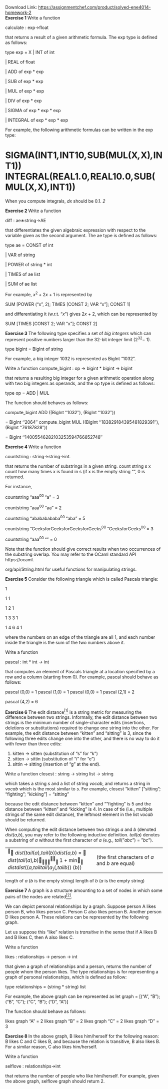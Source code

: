 Download Link: https://assignmentchef.com/product/solved-ene4014-homework-2
<br>
<strong>Exercise 1 </strong>Write a function

calculate : exp→float

that returns a result of a given arithmetic formula. The exp type is defined as follows:

type exp = X | INT of int

| REAL of float

| ADD of exp * exp

| SUB of exp * exp

| MUL of exp * exp

| DIV of exp * exp

| SIGMA of exp * exp * exp

| INTEGRAL of exp * exp * exp

For example, the following arithmetic formulas can be written in the exp type:

<h1>               SIGMA(INT1<em>,</em>INT10<em>,</em>SUB(MUL(X<em>,</em>X)<em>,</em>INT1))          INTEGRAL(REAL1<em>.</em>0<em>,</em>REAL10<em>.</em>0<em>,</em>SUB(MUL(X<em>,</em>X)<em>,</em>INT1))</h1>

When you compute integrals, <em>dx </em>should be 0.1. <em>2</em>

<strong>Exercise 2 </strong>Write a function

diff : ae∗string→AE

that differentiates the given algebraic expression with respect to the variable given as the second argument. The ae type is defined as follows:

type ae = CONST of int

| VAR of string

| POWER of string * int

| TIMES of ae list

| SUM of ae list

For example, <em>x</em><sup>2 </sup>+ 2<em>x </em>+ 1 is represented by

SUM [POWER (“x”, 2); TIMES [CONST 2; VAR “x”]; CONST 1]

and differentiating it (w.r.t. “<em>x</em>”) gives 2<em>x </em>+ 2, which can be represented by

SUM [TIMES [CONST 2; VAR “x”]; CONST 2]

<strong>Exercise 3 </strong>The following type specifies a set of <em>big integers </em>which can represent positive numbers larger than the 32-bit integer limit (2<sup>32</sup>− 1).

type bigint = BigInt of string

For example, a big integer 1032 is represented as BigInt “1032”.

Write a function compute_bigint : op -&gt; bigint * bigint -&gt; bigint

that returns a resulting big integer for a given arithmetic operation along with two big integers as operands, and the op type is defined as follows:

type op = ADD | MUL

The function should behaves as follows:

compute_bigint ADD ((BigInt ‘‘1032″), (BigInt ‘‘1032″))

= BigInt ‘‘2064″ compute_bigint MUL ((BigInt ‘‘183829184395481829391″), (BigInt ‘‘76187828″))

= BigInt ‘‘14005546282103253594766852748″

<strong>Exercise 4 </strong>Write a function

countstring : string→string→int<em>.</em>

that returns the number of substrings in a given string. count string s x count how many times x is found in s (if x is the empty string “”, 0 is returned.

For instance,

countstring “aaa<sup>00 </sup>“a” = 3

countstring “aaa<sup>00 </sup>“aa” = 2

countstring “abababababa<sup>00 </sup>“aba” = 5

countstring “GeeksforGeeksforGeeksforGeeks<sup>00 </sup>“GeeksforGeeks<sup>00 </sup>= 3

countstring “aaa<sup>00 </sup>“” = 0

Note that the function should give correct results when two occurrences of the substring overlap. You may refer to the OCaml standard API https://ocaml.

org/api/String.html for useful functions for manipulating strings.

<strong>Exercise 5 </strong>Consider the following triangle which is called Pascals triangle:

1

1          1

1          2          1

1          3          3          1

1          4          6          4          1

where the numbers on an edge of the triangle are all 1, and each number inside the triangle is the sum of the two numbers above it.

Write a function

pascal : int * int -&gt; int

that computes an element of Pascals triangle at a location specified by a row and a column (starting from 0). For example, pascal should behave as follows:

pascal (0,0) = 1 pascal (1,0) = 1 pascal (0,0) = 1 pascal (2,1) = 2

pascal (4,2) = 6

<strong>Exercise 6 </strong>The edit distance<a href="#_ftn1" name="_ftnref1"><sup>[1]</sup></a> is a string metric for measuring the difference between two strings. Informally, the edit distance between two strings is the minimum number of single-character edits (insertions, deletions or substitutions) required to change one string into the other. For example, the edit distance between “kitten” and “sitting” is 3, since the following three edits change one into the other, and there is no way to do it with fewer than three edits:

<ol>

 <li>kitten → sitten (substitution of “s” for “k”)</li>

 <li>sitten → sittin (substitution of “i” for “e”)</li>

 <li>sittin → sitting (insertion of “g” at the end).</li>

</ol>

Write a function closest : string -&gt; string list -&gt; string

which takes a string <em>s </em>and a list of string <em>vocab</em>, and returns a string in <em>vocab </em>which is the most similar to <em>s</em>. For example, closest “kitten” [“sitting”; “fighting”; “kicking”] = “sitting”

because the edit distance between “kitten” and “”fighting” is 5 and the distance between “kitten” and “kicking” is 4. In case of tie (i.e., multiple strings of the same edit distance), the leftmost element in the list <em>vocab </em>should be returned.

When computing the edit distance between two strings <em>a </em>and <em>b </em>(denoted <em>dist</em>(<em>a,b</em>), you may refer to the following inductive definition. <em>tail</em>(<em>a</em>) denotes a substring of <em>a </em>without the first character of <em>a </em>(e.g., <em>tail</em>(”<em>abc</em>”) = ”<em>bc</em>”).

<table width="527">

 <tbody>

  <tr>

   <td width="288"><sup></sup> <em>dist</em>(<em>tail</em>(<em>a</em>)<em>,tail</em>(<em>b</em>))<em>dist</em>(<em>a,b</em>) =                           <em>dist</em>(<em>tail</em>(<em>a</em>)<em>,b</em>)<sub></sub><sup></sup><sub> </sub>1 + min<sub> </sub><em>distdist</em>((<em>a,tailtail</em>(<em>a</em><sub>)</sub>(<em>,tailb</em>)) (<em>b</em>))</td>

   <td width="239">(the first characters of <em>a </em>and <em>b </em>are equal)</td>

  </tr>

 </tbody>

</table>

length of <em>a     </em>(<em>b </em>is the empty string) length of <em>b </em>(<em>a </em>is the empty string)

<strong>Exercise 7 </strong>A graph is a structure amounting to a set of nodes in which some pairs of the nodes are related<a href="#_ftn2" name="_ftnref2"><sup>[2]</sup></a>.

We can depict personal relationships by a graph. Suppose person A likes person B, who likes person C. Person C also likes person B. Another person D likes person A. These relations can be represented by the following graph.

Let us suppose this “like” relation is <em>transitive </em>in the sense that if A likes B and B likes C, then A also likes C.

Write a function

likes : relationships -&gt; person -&gt; int

that given a graph of relationships and a person, returns the number of people whom the person likes. The type relationships is for representing a graph of personal relationships, which is defined as follow:

type relationships = (string * string) list

For example, the above graph can be represented as let graph = [(“A”, “B”); (“B”, “C”); (“C”, “B”); (“D”, “A”)]

The function should behave as follows:

likes graph “A” = 2 likes graph “B” = 2 likes graph “C” = 2 likes graph “D” = 3

<strong>Exercise 8 </strong>In the above graph, B likes him/herself for the following reason: B likes C and C likes B, and because the relation is transitive, B also likes B. For a similar reason, C also likes him/herself.

Write a function

selflove : relationships→int

that returns the number of people who like him/herself. For example, given the above graph, selflove graph should return 2.

<a href="#_ftnref1" name="_ftn1"></a>